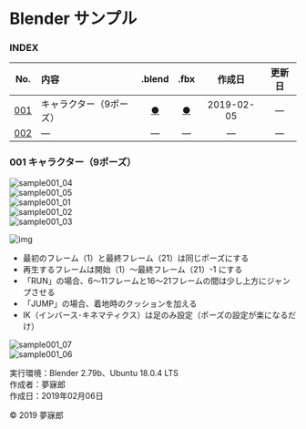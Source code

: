 # Blender サンプル

### <b>INDEX</b>

|No.|内容|.blend|.fbx|作成日|更新日|
|:--:|:--|:--:|:--:|:--:|:--:|
|[001](#001)|キャラクター（9ポーズ）|[●](https://mubirou.github.io/Blender/sample/blend/sample001.blend)|[●](https://mubirou.github.io/Blender/sample/fbx/sample001.fbx)|2019-02-05|―|
|[002](#002)|―|―|―|―|―|―|


<a name="001"></a>
### 001 キャラクター（9ポーズ）

![sample001_04](https://mubirou.github.io/Blender/sample/jpg/sample001_04.jpg)  
![sample001_05](https://mubirou.github.io/Blender/sample/jpg/sample001_05.jpg)  
![sample001_01](https://mubirou.github.io/Blender/sample/jpg/sample001_01.jpg)  
![sample001_02](https://mubirou.github.io/Blender/sample/jpg/sample001_02.jpg)  
![sample001_03](https://mubirou.github.io/Blender/sample/jpg/sample001_03.jpg)  

![img](https://github.com/mubirou/Blender-Study-Notes/blob/master/sample/jpg/sample001_01.jpg)

* 最初のフレーム（1）と最終フレーム（21）は同じポーズにする
* 再生するフレームは開始（1）〜最終フレーム（21）-1 にする
* 「RUN」の場合、6〜11フレームと16〜21フレームの間は少し上方にジャンプさせる
* 「JUMP」の場合、着地時のクッションを加える
* IK（インバース･キネマティクス）は足のみ設定（ポーズの設定が楽になるだけ）

![sample001_07](https://mubirou.github.io/Blender/sample/jpg/sample001_07.jpg)  
![sample001_06](https://mubirou.github.io/Blender/sample/jpg/sample001_06.jpg)  

実行環境：Blender 2.79b、Ubuntu 18.0.4 LTS  
作成者：夢寐郎  
作成日：2019年02月06日

© 2019 夢寐郎